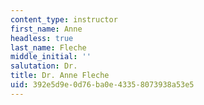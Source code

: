 ```yaml
---
content_type: instructor
first_name: Anne
headless: true
last_name: Fleche
middle_initial: ''
salutation: Dr.
title: Dr. Anne Fleche
uid: 392e5d9e-0d76-ba0e-4335-8073938a53e5
---
```

